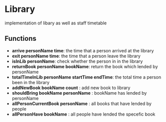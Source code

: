 # Library
implementation of libary as well as staff timetable

## Functions 
- **arrive personName time**: the time that a person arrived at the library
- **exit personName time**: the time that a person leave the library
- **isInLib personName**: check whether the person in in the library
- **returnBook personName bookName**: return the book which lended by personName
- **totalTimeInLib personName startTime endTime**: the total time a person been in the library 
- **addNewBook bookName count** : add new book to library 
- **shouldBring bookName personName** : bookName has lended by personName
- **allPersonCurrentBook personName** : all books that have lended by people 
- **allPersonHave bookName** : all people have lended the specefic book 

